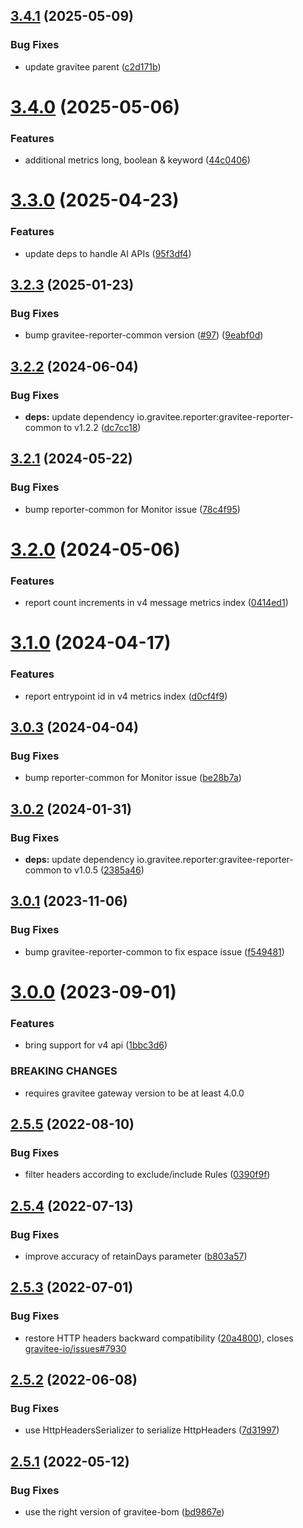 ## [3.4.1](https://github.com/gravitee-io/gravitee-reporter-file/compare/3.4.0...3.4.1) (2025-05-09)


### Bug Fixes

* update gravitee parent ([c2d171b](https://github.com/gravitee-io/gravitee-reporter-file/commit/c2d171bb35dc3c48c4f81eac8caf0ae8508fc302))

# [3.4.0](https://github.com/gravitee-io/gravitee-reporter-file/compare/3.3.0...3.4.0) (2025-05-06)


### Features

* additional metrics long, boolean & keyword ([44c0406](https://github.com/gravitee-io/gravitee-reporter-file/commit/44c040624e20c6d55d587276749cf89bd0a35abb))

# [3.3.0](https://github.com/gravitee-io/gravitee-reporter-file/compare/3.2.3...3.3.0) (2025-04-23)


### Features

* update deps to handle AI APIs ([95f3df4](https://github.com/gravitee-io/gravitee-reporter-file/commit/95f3df45b91f2136b4d5061aa75113feb1f0ab77))

## [3.2.3](https://github.com/gravitee-io/gravitee-reporter-file/compare/3.2.2...3.2.3) (2025-01-23)


### Bug Fixes

* bump gravitee-reporter-common version ([#97](https://github.com/gravitee-io/gravitee-reporter-file/issues/97)) ([9eabf0d](https://github.com/gravitee-io/gravitee-reporter-file/commit/9eabf0d58e60932e969f01e807772684f302a1ec))

## [3.2.2](https://github.com/gravitee-io/gravitee-reporter-file/compare/3.2.1...3.2.2) (2024-06-04)


### Bug Fixes

* **deps:** update dependency io.gravitee.reporter:gravitee-reporter-common to v1.2.2 ([dc7cc18](https://github.com/gravitee-io/gravitee-reporter-file/commit/dc7cc185803ec2b1be2267a137524cdde01e49a9))

## [3.2.1](https://github.com/gravitee-io/gravitee-reporter-file/compare/3.2.0...3.2.1) (2024-05-22)


### Bug Fixes

* bump reporter-common for Monitor issue ([78c4f95](https://github.com/gravitee-io/gravitee-reporter-file/commit/78c4f950d6db0a95902332ea92fdf366a08f9e02))

# [3.2.0](https://github.com/gravitee-io/gravitee-reporter-file/compare/3.1.0...3.2.0) (2024-05-06)


### Features

* report count increments in v4 message metrics index ([0414ed1](https://github.com/gravitee-io/gravitee-reporter-file/commit/0414ed108abe67de52e44dad074e9a6f43eeea27))

# [3.1.0](https://github.com/gravitee-io/gravitee-reporter-file/compare/3.0.3...3.1.0) (2024-04-17)


### Features

* report entrypoint id in v4 metrics index ([d0cf4f9](https://github.com/gravitee-io/gravitee-reporter-file/commit/d0cf4f930e8a12cc921ae6db6b9a4048a378a8da))

## [3.0.3](https://github.com/gravitee-io/gravitee-reporter-file/compare/3.0.2...3.0.3) (2024-04-04)


### Bug Fixes

* bump reporter-common for Monitor issue ([be28b7a](https://github.com/gravitee-io/gravitee-reporter-file/commit/be28b7a3a2cd4faee80cd8b2a66be4e67eafe6c0))

## [3.0.2](https://github.com/gravitee-io/gravitee-reporter-file/compare/3.0.1...3.0.2) (2024-01-31)


### Bug Fixes

* **deps:** update dependency io.gravitee.reporter:gravitee-reporter-common to v1.0.5 ([2385a46](https://github.com/gravitee-io/gravitee-reporter-file/commit/2385a467c06ae14d1646e5ee266b35e711579d88))

## [3.0.1](https://github.com/gravitee-io/gravitee-reporter-file/compare/3.0.0...3.0.1) (2023-11-06)


### Bug Fixes

* bump gravitee-reporter-common to fix espace issue ([f549481](https://github.com/gravitee-io/gravitee-reporter-file/commit/f5494812a5e1fa43f5307670cdf4d00c22133ade))

# [3.0.0](https://github.com/gravitee-io/gravitee-reporter-file/compare/2.5.5...3.0.0) (2023-09-01)


### Features

* bring support for v4 api ([1bbc3d6](https://github.com/gravitee-io/gravitee-reporter-file/commit/1bbc3d65375d1c194e70a8116ae399ac5555a0a7))


### BREAKING CHANGES

* requires gravitee gateway version to be at least 4.0.0

## [2.5.5](https://github.com/gravitee-io/gravitee-reporter-file/compare/2.5.4...2.5.5) (2022-08-10)


### Bug Fixes

* filter headers according to exclude/include Rules ([0390f9f](https://github.com/gravitee-io/gravitee-reporter-file/commit/0390f9f61620755f4f6f5c1f8ca384135f642882))

## [2.5.4](https://github.com/gravitee-io/gravitee-reporter-file/compare/2.5.3...2.5.4) (2022-07-13)


### Bug Fixes

* improve accuracy of retainDays parameter ([b803a57](https://github.com/gravitee-io/gravitee-reporter-file/commit/b803a57226847626b665ff7688985274bec3f5f1))

## [2.5.3](https://github.com/gravitee-io/gravitee-reporter-file/compare/2.5.2...2.5.3) (2022-07-01)


### Bug Fixes

* restore HTTP headers backward compatibility ([20a4800](https://github.com/gravitee-io/gravitee-reporter-file/commit/20a480016a9544b203c5755970b95880fac0691d)), closes [gravitee-io/issues#7930](https://github.com/gravitee-io/issues/issues/7930)

## [2.5.2](https://github.com/gravitee-io/gravitee-reporter-file/compare/2.5.1...2.5.2) (2022-06-08)


### Bug Fixes

* use HttpHeadersSerializer to serialize HttpHeaders ([7d31997](https://github.com/gravitee-io/gravitee-reporter-file/commit/7d31997ef60909ef022a0d7a35653d043b1734cf))

## [2.5.1](https://github.com/gravitee-io/gravitee-reporter-file/compare/2.5.0...2.5.1) (2022-05-12)


### Bug Fixes

* use the right version of gravitee-bom ([bd9867e](https://github.com/gravitee-io/gravitee-reporter-file/commit/bd9867e967acf4ad098665b8ce46f06f29a9b30e))
